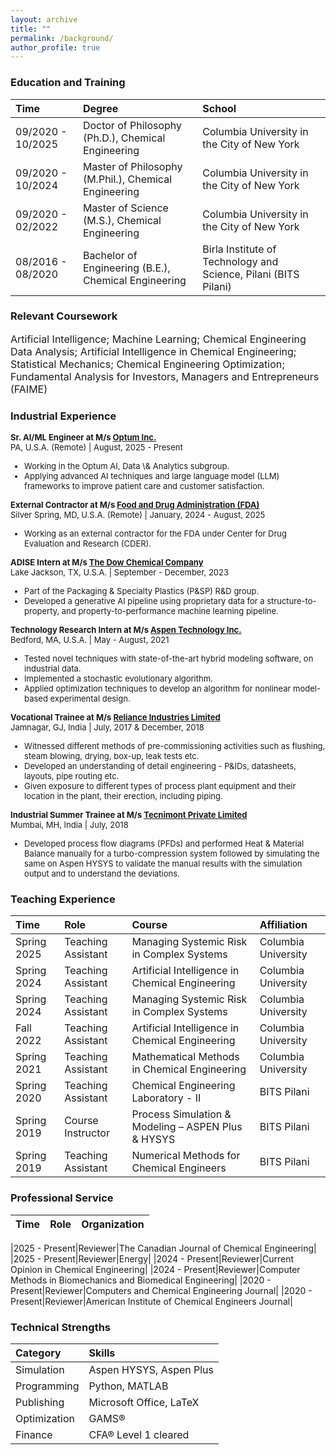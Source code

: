```yaml
---
layout: archive
title: ""
permalink: /background/
author_profile: true
---
```



### Education and Training

|Time|Degree|School|
|:-|:-|:-|
|09/2020 - 10/2025 	| Doctor of Philosophy (Ph.D.), Chemical Engineering 		| Columbia University in the City of New York
|09/2020 - 10/2024 	| Master of Philosophy (M.Phil.), Chemical Engineering 	| Columbia University in the City of New York
|09/2020 - 02/2022 	| Master of Science (M.S.), Chemical Engineering 		| Columbia University in the City of New York
|08/2016 - 08/2020	| Bachelor of Engineering (B.E.), Chemical Engineering 	| Birla Institute of Technology and Science, Pilani (BITS Pilani)


### Relevant Coursework

<font size="3">Artificial Intelligence; Machine Learning; Chemical Engineering Data Analysis; Artificial Intelligence in Chemical Engineering; Statistical Mechanics; Chemical Engineering Optimization; Fundamental Analysis for Investors, Managers and Entrepreneurs (FAIME)</font>


### Industrial Experience

<font size="2"><b>Sr. AI/ML Engineer at M/s <a href='https://www.optum.com/en/'>Optum Inc.</a></b><br>
PA, U.S.A. (Remote) | August, 2025 - Present
<ul>
<li>Working in the Optum AI, Data \& Analytics subgroup.</li>
<li>Applying advanced AI techniques and large language model (LLM) frameworks to improve patient care and customer satisfaction.</li>
</ul>
</font>

<font size="2"><b>External Contractor at M/s <a href='https://www.fda.gov'>Food and Drug Administration (FDA)</a></b><br>
Silver Spring, MD, U.S.A. (Remote) | January, 2024 - August, 2025
<ul>
<li>Working as an external contractor for the FDA under Center for Drug Evaluation and Research (CDER).</li>
</ul>
</font>

<font size="2"><b>ADISE Intern at M/s <a href='https://www.dow.com/en-us'>The Dow Chemical Company</a></b><br>
Lake Jackson, TX, U.S.A. | September - December, 2023
<ul>
<li>Part of the Packaging & Specialty Plastics (P&SP) R&D group.</li>
<li>Developed a generative AI pipeline using proprietary data for a structure-to-property, and property-to-performance machine learning pipeline.</li>
</ul>
</font>

<font size="2"><b>Technology Research Intern at M/s <a href='https://www.aspentech.com/en/'>Aspen Technology Inc.</a></b><br>
Bedford, MA, U.S.A. | May - August, 2021
<ul>
<li>Tested novel techniques with state-of-the-art hybrid modeling software, on industrial data.</li>
<li>Implemented a stochastic evolutionary algorithm.</li>
<li>Applied optimization techniques to develop an algorithm for nonlinear model-based experimental design.</li>
</ul>
</font>

<font size="2"><b>Vocational Trainee at M/s <a href='http://www.ril.com'>Reliance Industries Limited</a></b><br>
Jamnagar, GJ, India | July, 2017 & December, 2018
<ul>
<li>Witnessed different methods of pre-commissioning activities such as flushing, steam blowing, drying, box-up, leak tests etc.</li>
<li>Developed an understanding of detail engineering - P&IDs, datasheets, layouts, pipe routing etc.</li>
<li>Given exposure to different types of process plant equipment and their location in the plant, their erection, including piping.</li>
</ul>
</font>

<font size="2"><b>Industrial Summer Trainee at M/s <a href='http://www.tecnimont.in'>Tecnimont Private Limited</a></b><br>
Mumbai, MH, India | July, 2018
<ul>
<li>Developed process flow diagrams (PFDs) and performed Heat & Material Balance manually for a turbo-compression system followed by simulating the same on Aspen HYSYS to validate the manual results with the simulation output and to understand the deviations.</li>
</ul>
</font>

### Teaching Experience

|Time|Role|Course|Affiliation|
|:-|:-|:-|:-|
|Spring 2025|Teaching Assistant|Managing Systemic Risk in Complex Systems|Columbia University|
|Spring 2024|Teaching Assistant|Artificial Intelligence in Chemical Engineering|Columbia University|
|Spring 2024|Teaching Assistant|Managing Systemic Risk in Complex Systems|Columbia University|
|Fall 2022|Teaching Assistant|Artificial Intelligence in Chemical Engineering|Columbia University|
|Spring 2021|Teaching Assistant|Mathematical Methods in Chemical Engineering|Columbia University|
|Spring 2020|Teaching Assistant|Chemical Engineering Laboratory - II|BITS Pilani|
|Spring 2019|Course Instructor|Process Simulation & Modeling – ASPEN Plus & HYSYS|BITS Pilani|
|Spring 2019|Teaching Assistant|Numerical Methods for Chemical Engineers|BITS Pilani|

### Professional Service

|Time|Role|Organization|
|:-|:-|:-|

|2025 - Present|Reviewer|The Canadian Journal of Chemical Engineering|
|2025 - Present|Reviewer|Energy|
|2024 - Present|Reviewer|Current Opinion in Chemical Engineering|
|2024 - Present|Reviewer|Computer Methods in Biomechanics and Biomedical Engineering|
|2020 - Present|Reviewer|Computers and Chemical Engineering Journal|
|2020 - Present|Reviewer|American Institute of Chemical Engineers Journal|


### Technical Strengths

|Category|Skills|
|:-|:-|
|Simulation         |Aspen HYSYS, Aspen Plus|
|Programming        |Python, MATLAB|
|Publishing        	|Microsoft Office, LaTeX|
|Optimization      	|GAMS®|
|Finance	      	|CFA® Level 1 cleared|
 
